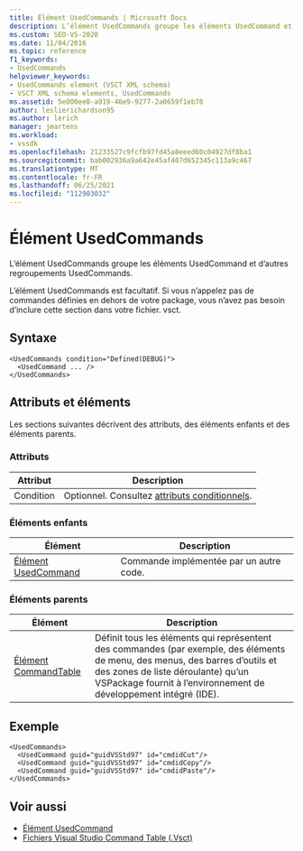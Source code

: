 ```yaml
---
title: Élément UsedCommands | Microsoft Docs
description: L’élément UsedCommands groupe les éléments UsedCommand et d’autres regroupements UsedCommands. L’élément UsedCommands est facultatif.
ms.custom: SEO-VS-2020
ms.date: 11/04/2016
ms.topic: reference
f1_keywords:
- UsedCommands
helpviewer_keywords:
- UsedCommands element (VSCT XML schema)
- VSCT XML schema elements, UsedCommands
ms.assetid: 5e000ee0-a919-46e9-9277-2a0659f1eb78
author: leslierichardson95
ms.author: lerich
manager: jmartens
ms.workload:
- vssdk
ms.openlocfilehash: 21233527c9fcfb97fd45a8eeed60c04927df8ba1
ms.sourcegitcommit: bab002936a9a642e45af407d652345c113a9c467
ms.translationtype: MT
ms.contentlocale: fr-FR
ms.lasthandoff: 06/25/2021
ms.locfileid: "112903032"
---
```

# <a name="usedcommands-element"></a>Élément UsedCommands
L’élément UsedCommands groupe les éléments UsedCommand et d’autres regroupements UsedCommands.

 L’élément UsedCommands est facultatif. Si vous n’appelez pas de commandes définies en dehors de votre package, vous n’avez pas besoin d’inclure cette section dans votre fichier. vsct.

## <a name="syntax"></a>Syntaxe

```
<UsedCommands condition="Defined(DEBUG)">
  <UsedCommand ... />
</UsedCommands>
```

## <a name="attributes-and-elements"></a>Attributs et éléments
 Les sections suivantes décrivent des attributs, des éléments enfants et des éléments parents.

### <a name="attributes"></a>Attributs

|Attribut|Description|
|---------------|-----------------|
|Condition|Optionnel. Consultez [attributs conditionnels](../extensibility/vsct-xml-schema-conditional-attributes.md).|

### <a name="child-elements"></a>Éléments enfants

|Élément|Description|
|-------------|-----------------|
|[Élément UsedCommand](../extensibility/usedcommand-element.md)|Commande implémentée par un autre code.|

### <a name="parent-elements"></a>Éléments parents

|Élément|Description|
|-------------|-----------------|
|[Élément CommandTable](../extensibility/commandtable-element.md)|Définit tous les éléments qui représentent des commandes (par exemple, des éléments de menu, des menus, des barres d’outils et des zones de liste déroulante) qu’un VSPackage fournit à l’environnement de développement intégré (IDE).|

## <a name="example"></a>Exemple

```
<UsedCommands>
  <UsedCommand guid="guidVSStd97" id="cmdidCut"/>
  <UsedCommand guid="guidVSStd97" id="cmdidCopy"/>
  <UsedCommand guid="guidVSStd97" id="cmdidPaste"/>
</UsedCommands>
```

## <a name="see-also"></a>Voir aussi
- [Élément UsedCommand](../extensibility/usedcommand-element.md)
- [Fichiers Visual Studio Command Table (.Vsct)](../extensibility/internals/visual-studio-command-table-dot-vsct-files.md)

